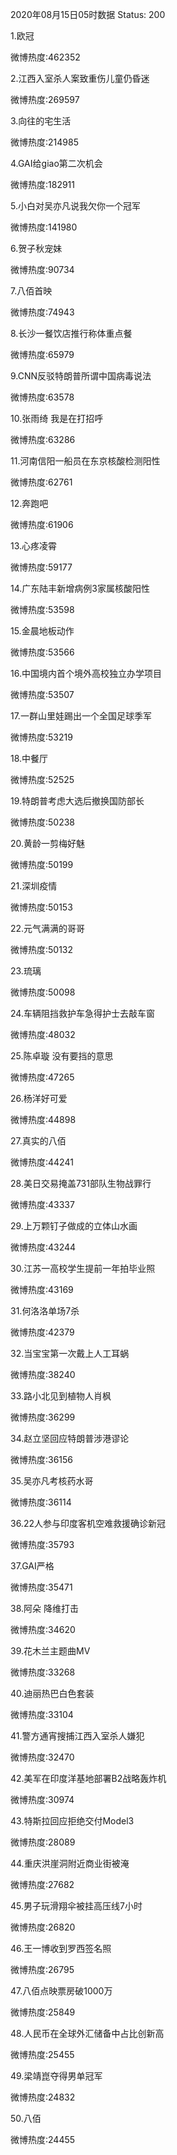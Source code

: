 2020年08月15日05时数据
Status: 200

1.欧冠

微博热度:462352

2.江西入室杀人案致重伤儿童仍昏迷

微博热度:269597

3.向往的宅生活

微博热度:214985

4.GAI给giao第二次机会

微博热度:182911

5.小白对吴亦凡说我欠你一个冠军

微博热度:141980

6.贺子秋宠妹

微博热度:90734

7.八佰首映

微博热度:74943

8.长沙一餐饮店推行称体重点餐

微博热度:65979

9.CNN反驳特朗普所谓中国病毒说法

微博热度:63578

10.张雨绮 我是在打招呼

微博热度:63286

11.河南信阳一船员在东京核酸检测阳性

微博热度:62761

12.奔跑吧

微博热度:61906

13.心疼凌霄

微博热度:59177

14.广东陆丰新增病例3家属核酸阳性

微博热度:53598

15.金晨地板动作

微博热度:53566

16.中国境内首个境外高校独立办学项目

微博热度:53507

17.一群山里娃踢出一个全国足球季军

微博热度:53219

18.中餐厅

微博热度:52525

19.特朗普考虑大选后撤换国防部长

微博热度:50238

20.黄龄一剪梅好魅

微博热度:50199

21.深圳疫情

微博热度:50153

22.元气满满的哥哥

微博热度:50132

23.琉璃

微博热度:50098

24.车辆阻挡救护车急得护士去敲车窗

微博热度:48032

25.陈卓璇 没有要挡的意思

微博热度:47265

26.杨洋好可爱

微博热度:44898

27.真实的八佰

微博热度:44241

28.美日交易掩盖731部队生物战罪行

微博热度:43337

29.上万颗钉子做成的立体山水画

微博热度:43244

30.江苏一高校学生提前一年拍毕业照

微博热度:43169

31.何洛洛单场7杀

微博热度:42379

32.当宝宝第一次戴上人工耳蜗

微博热度:38240

33.路小北见到植物人肖枫

微博热度:36299

34.赵立坚回应特朗普涉港谬论

微博热度:36156

35.吴亦凡考核药水哥

微博热度:36114

36.22人参与印度客机空难救援确诊新冠

微博热度:35793

37.GAI严格

微博热度:35471

38.阿朵 降维打击

微博热度:34620

39.花木兰主题曲MV

微博热度:33268

40.迪丽热巴白色套装

微博热度:33104

41.警方通宵搜捕江西入室杀人嫌犯

微博热度:32470

42.美军在印度洋基地部署B2战略轰炸机

微博热度:30974

43.特斯拉回应拒绝交付Model3

微博热度:28089

44.重庆洪崖洞附近商业街被淹

微博热度:27682

45.男子玩滑翔伞被挂高压线7小时

微博热度:26820

46.王一博收到罗西签名照

微博热度:26795

47.八佰点映票房破1000万

微博热度:25849

48.人民币在全球外汇储备中占比创新高

微博热度:25455

49.梁靖崑夺得男单冠军

微博热度:24832

50.八佰

微博热度:24455

